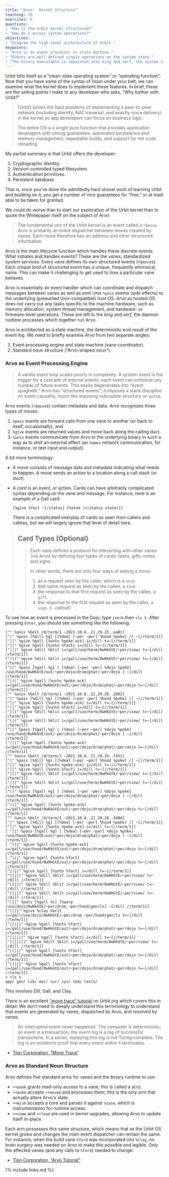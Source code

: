 ```yaml
---
title: "Arvo:  Kernel Structure"
teaching: 20
exercises: 0
questions:
- "How is the Urbit kernel structured?"
- "How do I access system operations?"
objectives:
- "Diagram the high-level architecture of Urbit."
keypoints:
- "Arvo is an event processor or state machine."
- "Events are well-defined single operations on the system state."
- "The binary executable is separated into king and serf, the system state, an event log and runtime support."
---
```


Urbit bills itself as a “clean-slate operating system” or “operating function”.  Now that you have some of the syntax of Hoon under your belt, we can examine what the kernel does to implement these features.  In brief, these are the selling points I make to any developer who asks, “Why bother with Urbit?”

> [Urbit] solves the hard problems of implementing a peer-to-peer network (including identity, NAT traversal, and exactly-once delivery) in the kernel so app developers can focus on business logic.
>
> The entire OS is a single pure function that provides application developers with strong guarantees: automated persistence and memory management, repeatable builds, and support for hot code reloading.

<!-- NAT = network address translation -->

My partial summary is that Urbit offers the developer:

1. Cryptographic identity.
2. Version-controlled typed filesystem.
3. Authentication primitives.
4. Persistent database.

That is, once you've done the admittedly hard shovel work of learning Urbit and building on it, you get a number of nice guarantees for “free,” or at least able to be taken for granted.

We could do worse than to start our exploration of the Urbit kernel than to quote the Whitepaper itself on the subject of Arvo:

> The fundamental unit of the Urbit kernel is an event called a `+$move`.  Arvo is primarily an event dispatcher between moves created by vanes.  Each move therefore has an address and other structured information.

Arvo is the main lifecycle function which handles these discrete events.  What initiates and handles events?  These are the _vanes_, standardized system services.  Every vane defines its own structured events (`+$move`s).  Each unique kind of structured event has a unique, frequently whimsical, name.  This can make it challenging to get used to how a particular vane behaves.

Arvo is essentially an event handler which can coordinate and dispatch messages between vanes as well as emit Unix `%unix` events (side effects) to the underlying (presumed Unix-compatible) host OS.  Arvo as hosted OS does not carry out any tasks specific to the machine hardware, such as memory allocation, system thread management, and hardware- or firmware-level operations.  These are left to the _king_ and _serf_, the daemon runtime processes which together run Arvo.

Arvo is architected as a state machine, the deterministic end result of the event log.  We need to briefly examine Arvo from two separate angles:

1.  Event processing engine and state machine (vane coordinator).
2.  Standard noun structure (“Arvo-shaped noun”).

### Arvo as Event Processing Engine

> A vanilla event loop scales poorly in complexity.  A system event is the trigger for a cascade of internal events; each event can schedule any number of future events.  This easily degenerates into “event spaghetti.”  Arvo has “structured events”; it imposes a stack discipline on event causality, much like imposing subroutine structure on `goto`s.

Arvo events (`+$move`s) contain metadata and data.  Arvo recognizes three types of moves:

1.  `%pass` events are forward calls from one vane to another (or back to itself, occasionally), and
2.  `%give` events are returned values and move back along the calling duct.
3.  `%unix` events communicate from Arvo to the underlying binary in such a way as to emit an external effect (an `%ames` network communication, for instance, or text input and output).

A bit more terminology:

- A _move_ consists of message data and metadata indicating what needs to happen.  A move sends an action to a location along a call stack (or _duct_).
- A _card_ is an event, or action.  Cards can have arbitrarily complicated syntax depending on the vane and message.  For instance, here is an example of a Gall card:

    ```hoon
    [%give %fact ~[/status] [%atom !>(status.state)]]
    ```

    There is a complicated interplay of cards as seen from callers and callees, but we will largely ignore that level of detail here.

> ##  Card Types (Optional)
>
> > Each vane defines a protocol for interacting with other vanes (via Arvo) by defining four types of cards: tasks, gifts, notes, and signs.
> >
> > In other words, there are only four ways of seeing a move:
> > 1. as a request seen by the caller, which is a `note`.
> > 2. that same request as seen by the callee, a `task`.
> > 3. the response to that first request as seen by the callee, a `gift`.
> > 4. the response to the first request as seen by the caller, a `sign`.
{: .callout}

To see how an event is processed in the Dojo, type `|verb` then `+ls %`.  After pressing `Enter`, you should see something like the following:

```hoon
["" %unix %belt /d/term/1 ~2021.10.8..21.29.25..aa8c]
["|" %pass [%dill %g] [[%deal [~per ~per] %hood %poke] /] ~[//term/1]]
["||" %give %gall [%unto %poke-ack] i=/dill t=~[//term/1]]
["||" %give %gall [%unto %fact] i=/dill t=~[//term/1]]
["|||" %give %dill %blit i=/gall/use/herm/0wHkGtE/~per/view/ t=~[/dill //term/1]]
["|||" %give %dill %blit i=/gall/use/herm/0wHkGtE/~per/view/ t=~[/dill //term/1]]
["||" %pass [%gall %g] [ [%deal [~per ~per] %dojo %poke]   /use/hood/0wHkGtE/out/~per/dojo/drum/phat/~per/dojo ] ~[/dill //term/1]]
["|||" %give %gall [%unto %poke-ack] i=/gall/use/hood/0wHkGtE/out/~per/dojo/drum/phat/~per/dojo t=~[/dill //term/1]]
["" %unix %belt /d/term/1 ~2021.10.8..21.29.26..2862]
["|" %pass [%dill %g] [[%deal [~per ~per] %hood %poke] /] ~[//term/1]]
["||" %give %gall [%unto %poke-ack] i=/dill t=~[//term/1]]
["||" %give %gall [%unto %fact] i=/dill t=~[//term/1]]
["|||" %give %dill %blit i=/gall/use/herm/0wHkGtE/~per/view/ t=~[/dill //term/1]]
["|||" %give %dill %blit i=/gall/use/herm/0wHkGtE/~per/view/ t=~[/dill //term/1]]
["||" %pass [%gall %g] [ [%deal [~per ~per] %dojo %poke]   /use/hood/0wHkGtE/out/~per/dojo/drum/phat/~per/dojo ] ~[/dill //term/1]]
["|||" %give %gall [%unto %poke-ack] i=/gall/use/hood/0wHkGtE/out/~per/dojo/drum/phat/~per/dojo t=~[/dill //term/1]]
["" %unix %belt /d/term/1 ~2021.10.8..21.29.26..f451]
["|" %pass [%dill %g] [[%deal [~per ~per] %hood %poke] /] ~[//term/1]]
["||" %give %gall [%unto %poke-ack] i=/dill t=~[//term/1]]
["||" %give %gall [%unto %fact] i=/dill t=~[//term/1]]
["|||" %give %dill %blit i=/gall/use/herm/0wHkGtE/~per/view/ t=~[/dill //term/1]]
["|||" %give %dill %blit i=/gall/use/herm/0wHkGtE/~per/view/ t=~[/dill //term/1]]
["||" %pass [%gall %g] [ [%deal [~per ~per] %dojo %poke]   /use/hood/0wHkGtE/out/~per/dojo/drum/phat/~per/dojo ] ~[/dill //term/1]]
["|||" %give %gall [%unto %poke-ack] i=/gall/use/hood/0wHkGtE/out/~per/dojo/drum/phat/~per/dojo t=~[/dill //term/1]]
["" %unix %belt /d/term/1 ~2021.10.8..21.29.28..448d]
["|" %pass [%dill %g] [[%deal [~per ~per] %hood %poke] /] ~[//term/1]]
["||" %give %gall [%unto %poke-ack] i=/dill t=~[//term/1]]
[ "||" %pass [%gall %g] [ [%deal [~per ~per] %dojo %poke]   /use/hood/0wHkGtE/out/~per/dojo/drum/phat/~per/dojo ] ~[/dill //term/1]]
[ "|||" %give %gall [%unto %poke-ack] i=/gall/use/hood/0wHkGtE/out/~per/dojo/drum/phat/~per/dojo t=~[/dill //term/1]]
[ "|||" %give %gall [%unto %fact] i=/gall/use/hood/0wHkGtE/out/~per/dojo/drum/phat/~per/dojo t=~[/dill //term/1]]
["||||" %give %gall [%unto %fact] i=/dill t=~[//term/1]]
["|||||" %give %dill %blit i=/gall/use/herm/0wHkGtE/~per/view/ t=~[/dill //term/1]]
["|||||" %give %dill %blit i=/gall/use/herm/0wHkGtE/~per/view/ t=~[/dill //term/1]]
["|||||" %give %dill %blit i=/gall/use/herm/0wHkGtE/~per/view/ t=~[/dill //term/1]]
["|||" %pass [%gall %c] [%warp /use/dojo/0wHkGtE/~per/drum_~per/hand/gen/ls] ~[/dill //term/1]]
["||||" %give %clay %writ i=/gall/use/dojo/0wHkGtE/~per/drum_~per/hand/gen/ls t=~[/dill //term/1]]
["|||||" %give %gall [%unto %fact] i=/gall/use/hood/0wHkGtE/out/~per/dojo/drum/phat/~per/dojo t=~[/dill //term/1]]
["||||||" %give %gall [%unto %fact] i=/dill t=~[//term/1]]
["|||||||" %give %dill %blit i=/gall/use/herm/0wHkGtE/~per/view/ t=~[/dill //term/1]]
["|||||" %give %gall [%unto %fact] i=/gall/use/hood/0wHkGtE/out/~per/dojo/drum/phat/~per/dojo t=~[/dill //term/1]]
["|||||" %give %gall [%unto %fact] i=/gall/use/hood/0wHkGtE/out/~per/dojo/drum/phat/~per/dojo t=~[/dill //term/1]]
> +ls %
app/ gen/ lib/ mar/ sur/ sys/ ted/ tests/
```

This involves Dill, Gall, and Clay.

There is an excellent [“move trace” tutorial](https://urbit.org/docs/arvo/tutorials/move-trace) on Urbit.org which covers this in detail.  We don't need to deeply understand this terminology to understand that events are generated by vanes, dispatched by Arvo, and resolved by vanes.

> An interrupted event never happened.  The computer is deterministic; an event is a transaction; the event log is a log of successful transactions. In a sense, replaying this log is not Turing complete. The log is an existence proof that every event within it terminates.

- [Tlon Corporation, “Move Trace”](https://urbit.org/docs/arvo/tutorials/move-trace)

### Arvo as Standard Noun Structure

Arvo defines five standard arms for vanes and the binary runtime to use:

-  `++peek` grants read-only access to a vane; this is called a _scry_.
-  `++poke` accepts `++move`s and processes them; this is the only arm that actually alters Arvo's state.
-  `++wish` accepts a core and parses it against `%zuse`, which is instrumentation for runtime access.
-  `++come` and `++load` are used in kernel upgrades, allowing Arvo to update itself in-place.

Each arm possesses this same structure, which means that as the Urbit OS kernel grows and changes the main event dispatcher can remain the same.  For instance, when the build vane `%ford` was incorporated into `%clay`, no brain surgery was needed on Arvo to make this possible and legible.  Only the affected vanes (and any calls to `%ford`) needed to change.

- [Tlon Corporation, “Arvo Tutorial”](https://urbit.org/docs/arvo/overview/)

{% include links.md %}

